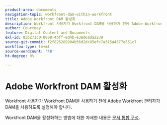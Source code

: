 ```yaml
---
product-area: documents
navigation-topic: workfront-dam-within-workfront
title: Adobe Workfront DAM 활성화
description: Workfront 사용자가 Workfront DAM을 사용하기 전에 Adobe Workfront 관리자가 DAM을 사용하도록 설정해야 합니다.
author: Courtney
feature: Digital Content and Documents
exl-id: 83b271c0-0008-4bff-8d4b-e3ed6ada2239
source-git-commit: f2f825280204b56d2dc85efc7a315a4377e551c7
workflow-type: tm+mt
source-wordcount: '48'
ht-degree: 0%

---
```


# Adobe Workfront DAM 활성화

Workfront 사용자가 Workfront DAM을 사용하기 전에 Adobe Workfront 관리자가 DAM을 사용하도록 설정해야 합니다.

Workfront DAM을 활성화하는 방법에 대한 자세한 내용은 [문서 통합 구성](../../administration-and-setup/configure-integrations/configure-document-integrations.md).
